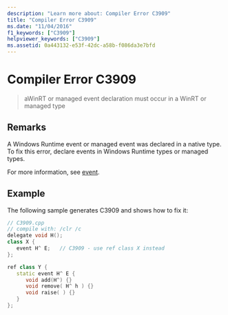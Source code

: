 ```yaml
---
description: "Learn more about: Compiler Error C3909"
title: "Compiler Error C3909"
ms.date: "11/04/2016"
f1_keywords: ["C3909"]
helpviewer_keywords: ["C3909"]
ms.assetid: 0a443132-e53f-42dc-a58b-f086da3e7bfd
---
```

# Compiler Error C3909

> aWinRT or managed event declaration must occur in a WinRT or managed type

## Remarks

A Windows Runtime event or managed event was declared in a native type. To fix this error, declare events in Windows Runtime types or managed types.

For more information, see [event](../../extensions/event-cpp-component-extensions.md).

## Example

The following sample generates C3909 and shows how to fix it:

```cpp
// C3909.cpp
// compile with: /clr /c
delegate void H();
class X {
   event H^ E;   // C3909 - use ref class X instead
};

ref class Y {
   static event H^ E {
      void add(H^) {}
      void remove( H^ h ) {}
      void raise( ) {}
   }
};
```
